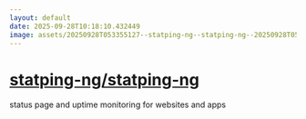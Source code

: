 ```yaml
---
layout: default
date: 2025-09-28T10:18:10.432449
image: assets/20250928T053355127--statping-ng--statping-ng--20250928T053924030--cropped.png
---
```


# [statping-ng/statping-ng](https://github.com/statping-ng/statping-ng)

status page and uptime monitoring for websites and apps
